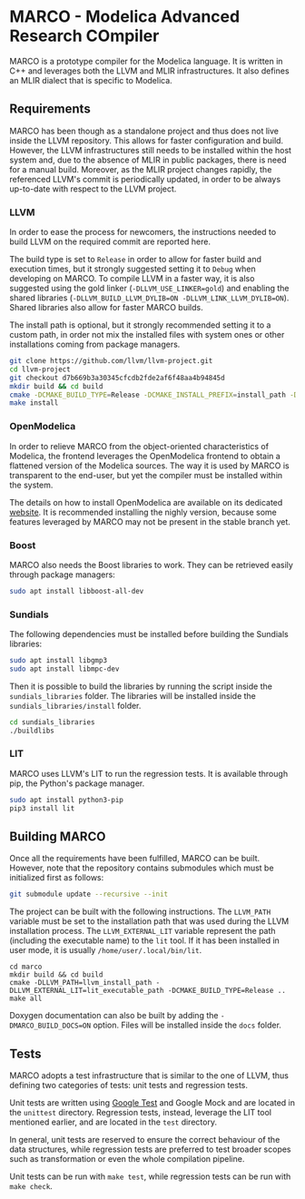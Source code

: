 # MARCO - Modelica Advanced Research COmpiler
MARCO is a prototype compiler for the Modelica language.
It is written in C++ and leverages both the LLVM and MLIR infrastructures.
It also defines an MLIR dialect that is specific to Modelica.

## Requirements
MARCO has been though as a standalone project and thus does not live inside the LLVM repository. This allows for faster configuration and build.
However, the LLVM infrastructures still needs to be installed within the host system and, due to the absence of MLIR in public packages, there is need for a manual build. Moreover, as the MLIR project changes rapidly, the referenced LLVM's commit is periodically updated, in order to be always up-to-date with respect to the LLVM project.

### LLVM
In order to ease the process for newcomers, the instructions needed to build LLVM on the required commit are reported here.

The build type is set to `Release` in order to allow for faster build and execution times, but it strongly suggested setting it to `Debug` when developing on MARCO.
To compile LLVM in a faster way, it is also suggested using the gold linker (`-DLLVM_USE_LINKER=gold`) and enabling the shared libraries (`-DLLVM_BUILD_LLVM_DYLIB=ON -DLLVM_LINK_LLVM_DYLIB=ON`).
Shared libraries also allow for faster MARCO builds.

The install path is optional, but it strongly recommended setting it to a custom path, in order not mix the installed files with system ones or other installations coming from package managers.

```bash
git clone https://github.com/llvm/llvm-project.git
cd llvm-project
git checkout d7b669b3a30345cfcdb2fde2af6f48aa4b94845d
mkdir build && cd build
cmake -DCMAKE_BUILD_TYPE=Release -DCMAKE_INSTALL_PREFIX=install_path -DLLVM_INSTALL_UTILS=True -DLLVM_ENABLE_PROJECTS="clang;clang-tools-extra;libcxx;libcxxabi;mlir;openmp" ../llvm
make install
```

### OpenModelica
In order to relieve MARCO from the object-oriented characteristics of Modelica, the frontend leverages the OpenModelica frontend to obtain a flattened version of the Modelica sources. The way it is used by MARCO is transparent to the end-user, but yet the compiler must be installed within the system.

The details on how to install OpenModelica are available on its dedicated [website](https://openmodelica.org/).
It is recommended installing the nighly version, because some features leveraged by MARCO may not be present in the stable branch yet.

### Boost
MARCO also needs the Boost libraries to work. They can be retrieved easily through package managers:

```bash
sudo apt install libboost-all-dev
```

### Sundials
The following dependencies must be installed before building the Sundials libraries:

```bash
sudo apt install libgmp3
sudo apt install libmpc-dev
```

Then it is possible to build the libraries by running the script inside the `sundials_libraries` folder.
The libraries will be installed inside the `sundials_libraries/install` folder.

```bash
cd sundials_libraries
./buildlibs
```

### LIT
MARCO uses LLVM's LIT to run the regression tests. It is available through pip, the Python's package manager.

```bash
sudo apt install python3-pip
pip3 install lit
```

## Building MARCO
Once all the requirements have been fulfilled, MARCO can be built.
However, note that the repository contains submodules which must be initialized first as follows:

```bash
git submodule update --recursive --init
```

The project can be built with the following instructions.
The `LLVM_PATH` variable must be set to the installation path that was used during the LLVM installation process.
The `LLVM_EXTERNAL_LIT` variable represent the path (including the executable name) to the `lit` tool. If it has been installed in user mode, it is usually `/home/user/.local/bin/lit`.

```
cd marco
mkdir build && cd build
cmake -DLLVM_PATH=llvm_install_path -DLLVM_EXTERNAL_LIT=lit_executable_path -DCMAKE_BUILD_TYPE=Release ..
make all
```

Doxygen documentation can also be built by adding the `-DMARCO_BUILD_DOCS=ON` option. Files will be installed inside the `docs` folder.

## Tests
MARCO adopts a test infrastructure that is similar to the one of LLVM, thus defining two categories of tests: unit tests and regression tests.

Unit tests are written using [Google Test](https://github.com/google/googletest/) and Google Mock and are located in the `unittest` directory.
Regression tests, instead, leverage the LIT tool mentioned earlier, and are located in the `test` directory.

In general, unit tests are reserved to ensure the correct behaviour of the data structures, while regression tests are preferred to test broader scopes such as transformation or even the whole compilation pipeline. 

Unit tests can be run with `make test`, while regression tests can be run with `make check`.
